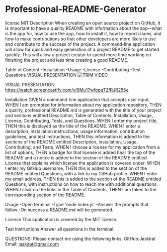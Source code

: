 # Professional-README-Generator
license MIT
Description
When creating an open source project on GitHub, it is important to have a quality README with information about the app--what is the app for, how to use the app, how to install it, how to report issues, and how to make contributions so that other developers are more likely to use and contribute to the success of the project. A command-line application will allow for quick and easy generation of a project README to get started quickly. This will allow a project creator to spend more time working on finishing the project and less time creating a good README.

Table of Content
-Installation
-Usage
-License
-Contributing
-Test
-Questions
VISUAL PRESENTATION
![TRIM VIDEO](https://user-images.githubusercontent.com/114631240/205510939-eb6b9caa-e738-4df8-9483-7a42b4c4b7a9.gif)

VISUAL PRESENTATION
https://watch.screencastify.com/v/9Mu17wfqpqT2fRJR255e

Installation
GIVEN a command-line application that accepts user input, WHEN I am prompted for information about my application repository, THEN a quality, professional README.md is generated with the title of your project and sections entitled Description, Table of Contents, Installation, Usage, License, Contributing, Tests, and Questions. WHEN I enter my project title, THEN this is displayed as the title of the README. WHEN I enter a description, installation instructions, usage information, contribution guidelines, and test instructions, THEN this information is added to the sections of the README entitled Description, Installation, Usage, Contributing, and Tests. WHEN I choose a license for my application from a list of options, THEN a badge for that license is added hear the top of the README and a notice is added to the section of the README entitled License that explains which license the application is covered under. WHEN I enter my GitHub username, THEN this is added to the section of the README entitled Questions, with a link to my GitHub profile. WHEN I enter my email address, THEN this is added to the section of the README entitled Questions, with instructions on how to reach me with additional questions. WHEN I click on the links in the Table of Contents, THEN I am taken to the corresponding section of the README.

Usage
-Open terminal
-Type 'node index.js'
-Answer the prompts that follow
-On success a README.md will be generated.

License
This application is covered by the MIT license.

Test Instructions
Answer all questions in the terminal.

QUESTIONS:
Please contact me using the following links:
GitHub:Jaskirat
Email: jaskirat@gmail.com
